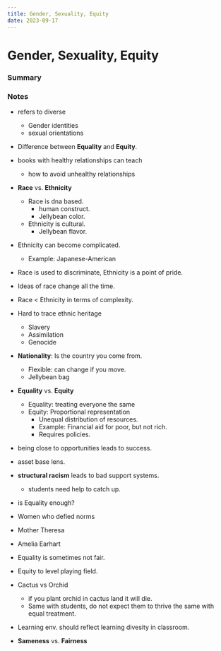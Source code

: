 ```yaml
---
title: Gender, Sexuality, Equity
date: 2023-09-17
---
```

# Gender, Sexuality, Equity

### Summary

### Notes

- refers to diverse
    - Gender identities
    - sexual orientations

- Difference between **Equality** and **Equity**.  
- books with healthy relationships can teach
    - how to avoid unhealthy relationships

- **Race** vs. **Ethnicity** 
    - Race is dna based.
        - human construct.
        - Jellybean color.
    - Ethnicity is cultural.
        - Jellybean flavor.
- Ethnicity can become complicated.
    - Example: Japanese-American
- Race is used to discriminate, Ethnicity is a point of pride.

- Ideas of race change all the time.
- Race < Ethnicity in terms of complexity.

- Hard to trace ethnic heritage
    - Slavery
    - Assimilation
    - Genocide

- **Nationality**: Is the country you come from. 
    - Flexible: can change if you move.
    - Jellybean bag

- **Equality** vs. **Equity** 
    - Equality: treating everyone the same
    - Equity: Proportional representation
        - Unequal distribution of resources.
        - Example: Financial aid for poor, but not rich.
        - Requires policies.
- being close to opportunities leads to success.
- asset base lens.
- **structural racism** leads to bad support systems. 
    - students need help to catch up.

- is Equality enough?
- Women who defied norms
 - Mother Theresa
 - Amelia Earhart
- Equality is sometimes not fair.
- Equity to level playing field.
- Cactus vs Orchid
    - if you plant orchid in cactus land it will die.
    - Same with students, do not expect them to thrive the same with equal treatment.
- Learning env. should reflect learning divesity in classroom.
- **Sameness** vs. **Fairness** 


